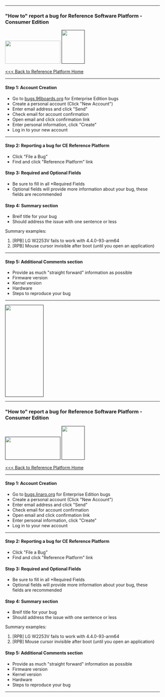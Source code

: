 ***

### "How to" report a bug for Reference Software Platform - Consumer Edition

<a href="https://www.96boards.org/products/ce/" target="_blank"><img src="http://i.imgur.com/QEilCHZ.png" data-canonical-src="http://i.imgur.com/QEilCHZ.png" width="180" height="75" /></a>
<a href="" target="_blank"><img src="http://i.imgur.com/qPhRqX1.png" data-canonical-src="http://i.imgur.com/qPhRqX1.png" width="75" height="110" /></a>

[<<< Back to Reference Platform Home](https://github.com/96boards/documentation/wiki/Reference-Platform-Home)

***

#### Step 1: Account Creation

- Go to <a href="bugs.96boards.org" target="_blank">bugs.96boards.org</a> for Enterprise Edition bugs
- Create a personal account (Click "New Account")
- Enter email address and click "Send"
- Check email for account confirmation
- Open email and click confirmation link
- Enter personal information, click "Create"
- Log in to your new account

***

#### Step 2: Reporting a bug for CE Reference Platform

- Click "File a Bug"
- Find and click "Reference Platform" link

#### Step 3: Required and Optional Fields

- Be sure to fill in all *Required Fields
- Optional fields will provide more information about your bug, these fields are recommended

#### Step 4: Summary section

- Breif title for your bug
- Should address the issue with one sentence or less

Summary examples:

1. [RPB] LG W2253V fails to work with 4.4.0-93-arm64
2. [RPB] Mouse cursor invisible after boot (until you open an application)
***
#### Step 5: Additional Comments section

- Provide as much "straight forward" information as possible
- Firmware version
- Kernel version
- Hardware
- Steps to reproduce your bug

***

[<img src="http://i.imgur.com/znkTVHx.png" data-canonical-src="http://i.imgur.com/znkTVHx.png" width="125" height="300" />]()

***
### "How to" report a bug for Reference Software Platform - Consumer Edition


<a href="" target="_blank"><img src="http://i.imgur.com/DLgo1qU.png" data-canonical-src="http://i.imgur.com/DLgo1qU.png" width="180" height="75" /></a>
<a href="" target="_blank"><img src="http://i.imgur.com/qPhRqX1.png" data-canonical-src="http://i.imgur.com/qPhRqX1.png" width="75" height="110" /></a>

[<<< Back to Reference Platform Home](https://github.com/96boards/documentation/wiki/Reference-Platform-Home)

***

#### Step 1: Account Creation

- Go to <a href="bugs.linaro.org" target="_blank">bugs.linaro.org</a> for Enterprise Edition bugs
- Create a personal account (Click "New Account")
- Enter email address and click "Send"
- Check email for account confirmation
- Open email and click confirmation link
- Enter personal information, click "Create"
- Log in to your new account

***

#### Step 2: Reporting a bug for CE Reference Platform

- Click "File a Bug"
- Find and click "Reference Platform" link

#### Step 3: Required and Optional Fields

- Be sure to fill in all *Required Fields
- Optional fields will provide more information about your bug, these fields are recommended

#### Step 4: Summary section

- Breif title for your bug
- Should address the issue with one sentence or less

Summary examples:

1. [RPB] LG W2253V fails to work with 4.4.0-93-arm64
2. [RPB] Mouse cursor invisible after boot (until you open an application)

#### Step 5: Additional Comments section

- Provide as much "straight forward" information as possible
- Firmware version
- Kernel version
- Hardware
- Steps to reproduce your bug


***